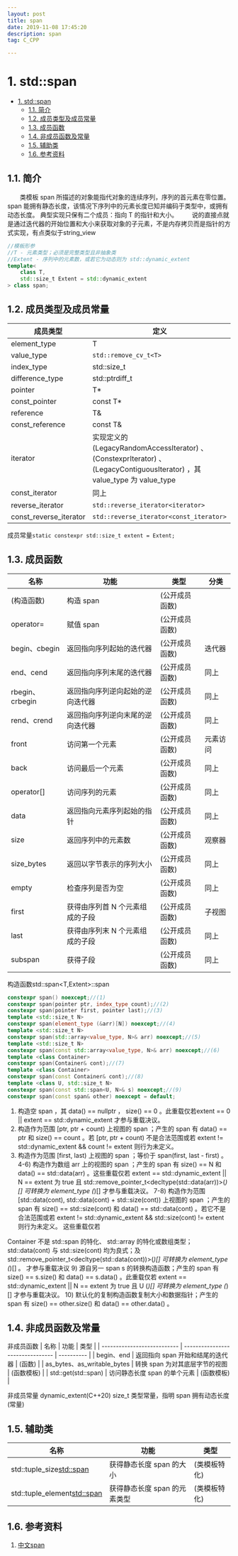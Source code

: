 ```yaml
---
layout: post
title: span
date: 2019-11-08 17:45:20
description: span
tag: C_CPP

---
```


# 1. std::span

- [1. std::span](#1-stdspan)
  - [1.1. 简介](#11-简介)
  - [1.2. 成员类型及成员常量](#12-成员类型及成员常量)
  - [1.3. 成员函数](#13-成员函数)
  - [1.4. 非成员函数及常量](#14-非成员函数及常量)
  - [1.5. 辅助类](#15-辅助类)
  - [1.6. 参考资料](#16-参考资料)

## 1.1. 简介

&emsp;&emsp;类模板 span 所描述的对象能指代对象的连续序列，序列的首元素在零位置。 span 能拥有静态长度，该情况下序列中的元素长度已知并编码于类型中，或拥有动态长度。
典型实现只保有二个成员：指向 T 的指针和大小。
&emsp;&emsp;说的直接点就是通过迭代器的开始位置和大小来获取对象的子元素，不是内存拷贝而是指针的方式实现，有点类似于string_view

```C++
//模板形参
//T - 元素类型；必须是完整类型且非抽象类
//Extent - 序列中的元素数，或若它为动态则为 std::dynamic_extent
template<
    class T,
    std::size_t Extent = std::dynamic_extent
> class span;
```

## 1.2. 成员类型及成员常量

| 成员类型               | 定义                                                                                                                      |
| ---------------------- | ------------------------------------------------------------------------------------------------------------------------- |
| element_type           | T                                                                                                                         |
| value_type             | `std::remove_cv_t<T>`                                                                                                     |
| index_type             | std::size_t                                                                                                               |
| difference_type        | std::ptrdiff_t                                                                                                            |
| pointer                | T*                                                                                                                        |
| const_pointer          | const T*                                                                                                                  |
| reference              | T&                                                                                                                        |
| const_reference        | const T&                                                                                                                  |
| iterator               | 实现定义的 (LegacyRandomAccessIterator) 、(ConstexprIterator) 、 (LegacyContiguousIterator) ，其 value_type 为 value_type |
| const_iterator         | 同上                                                                                                                      |
| reverse_iterator       | `std::reverse_iterator<iterator>`                                                                                         |
| const_reverse_iterator | `std::reverse_iterator<const_iterator>`                                                                                   |

成员常量`static constexpr std::size_t extent = Extent;`

## 1.3. 成员函数

| 名称            | 功能                             | 类型           | 分类     |
| --------------- | -------------------------------- | -------------- | -------- |
| (构造函数)      | 构造 span                        | (公开成员函数) |
| operator=       | 赋值 span                        | (公开成员函数) |
| begin、cbegin   | 返回指向序列起始的迭代器         | (公开成员函数) | 迭代器   |
| end、cend       | 返回指向序列末尾的迭代器         | (公开成员函数) | 同上     |
| rbegin、crbegin | 返回指向序列逆向起始的逆向迭代器 | (公开成员函数) | 同上     |
| rend、crend     | 返回指向序列逆向末尾的逆向迭代器 | (公开成员函数) | 同上     |
| front           | 访问第一个元素                   | (公开成员函数) | 元素访问 |
| back            | 访问最后一个元素                 | (公开成员函数) | 同上     |
| operator[]      | 访问序列的元素                   | (公开成员函数) | 同上     |
| data            | 返回指向元素序列起始的指针       | (公开成员函数) | 同上     |
| size            | 返回序列中的元素数               | (公开成员函数) | 观察器   |
| size_bytes      | 返回以字节表示的序列大小         | (公开成员函数) | 同上     |
| empty           | 检查序列是否为空                 | (公开成员函数) | 同上     |
| first           | 获得由序列首 N 个元素组成的子段  | (公开成员函数) | 子视图   |
| last            | 获得由序列末 N 个元素组成的子段  | (公开成员函数) | 同上     |
| subspan         | 获得子段                         | (公开成员函数) | 同上     |

构造函数std::span<T,Extent>::span

```C++
constexpr span() noexcept;//(1)
constexpr span(pointer ptr, index_type count);//(2)
constexpr span(pointer first, pointer last);//(3)
template <std::size_t N>
constexpr span(element_type (&arr)[N]) noexcept;//(4)
template <std::size_t N>
constexpr span(std::array<value_type, N>& arr) noexcept;//(5)
template <std::size_t N>
constexpr span(const std::array<value_type, N>& arr) noexcept;//(6)
template <class Container>
constexpr span(Container& cont);//(7)
template <class Container>
constexpr span(const Container& cont);//(8)
template <class U, std::size_t N>
constexpr span(const std::span<U, N>& s) noexcept;//(9)
constexpr span(const span& other) noexcept = default;
```

1) 构造空 span ，其 data() == nullptr ， size() == 0 。此重载仅若extent == 0 || extent == std::dynamic_extent 才参与重载决议。
2) 构造作为范围 [ptr, ptr + count) 上视图的 span ；产生的 span 有 data() == ptr 和 size() == count 。若 [ptr, ptr + count) 不是合法范围或若 extent != std::dynamic_extent && count != extent 则行为未定义。
3) 构造作为范围 [first, last) 上视图的 span ；等价于 span(first, last - first) 。
4-6) 构造作为数组 arr 上的视图的 span ；产生的 span 有 size() == N 和 data() == std::data(arr) 。这些重载仅若 extent == std::dynamic_extent || N == extent 为 true 且 std::remove_pointer_t<decltype(std::data(arr))>(*)[] 可转换为 element_type (*)[] 才参与重载决议。
7-8) 构造作为范围 [std::data(cont), std::data(cont) + std::size(cont)) 上视图的 span ；产生的 span 有 size() == std::size(cont) 和 data() == std::data(cont) 。若它不是合法范围或若 extent != std::dynamic_extent && std::size(cont) != extent 则行为未定义。
这些重载仅若

Container 不是 std::span 的特化、 std::array 的特化或数组类型；
std::data(cont) 与 std::size(cont) 均为良式；及
std::remove_pointer_t<decltype(std::data(cont))>(*)[] 可转换为 element_type (*)[] 。
才参与重载决议
9) 源自另一 span s 的转换构造函数；产生的 span 有 size() == s.size() 和 data() == s.data() 。此重载仅若 extent == std::dynamic_extent || N == extent 为 true 且 U (*)[] 可转换为 element_type (*)[] 才参与重载决议。
10) 默认化的复制构造函数复制大小和数据指针；产生的 span 有 size() == other.size() 和 data() == other.data() 。

## 1.4. 非成员函数及常量

非成员函数
| 名称                        | 功能                             | 类型       |
| --------------------------- | -------------------------------- | ---------- |
| begin、end                  | 返回指向 span 开始和结尾的迭代器 | (函数)     |
| as_bytes、as_writable_bytes | 转换 span 为对其底层字节的视图   | (函数模板) |
| std::get(std::span)         | 访问静态长度 span 的单个元素     | (函数模板) |

非成员常量 dynamic_extent(C++20) size_t 类型常量，指明 span 拥有动态长度(常量)

## 1.5. 辅助类

| 名称                          | 功能                         | 类型         |
| ----------------------------- | ---------------------------- | ------------ |
| std::tuple_size<std::span>    | 获得静态长度 span 的大小     | (类模板特化) |
| std::tuple_element<std::span> | 获得静态长度 span 的元素类型 | (类模板特化) |

## 1.6. 参考资料

1. [中文span](https://zh.cppreference.com/w/cpp/container/span)